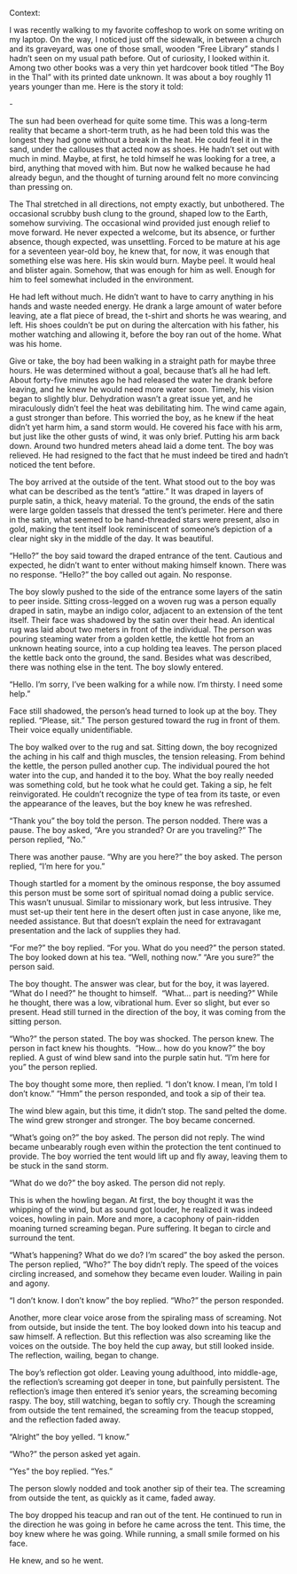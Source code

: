 Context:

I was recently walking to my favorite coffeshop to work on some writing on my laptop. On the way, I noticed just off the sidewalk, in between a church and its graveyard, was one of those small, wooden “Free Library” stands I hadn’t seen on my usual path before. Out of curiosity, I looked within it. Among two other books was a very thin yet hardcover book titled “The Boy in the Thal” with its printed date unknown. It was about a boy roughly 11 years younger than me. Here is the story it told:

\-

The sun had been overhead for quite some time. This was a long-term reality that became a short-term truth, as he had been told this was the longest they had gone without a break in the heat. He could feel it in the sand, under the callouses that acted now as shoes. He hadn’t set out with much in mind. Maybe, at first, he told himself he was looking for a tree, a bird, anything that moved with him. But now he walked because he had already begun, and the thought of turning around felt no more convincing than pressing on.

The Thal stretched in all directions, not empty exactly, but unbothered. The occasional scrubby bush clung to the ground, shaped low to the Earth, somehow surviving. The occasional wind provided just enough relief to move forward. He never expected a welcome, but its absence, or further absence, though expected, was unsettling. Forced to be mature at his age for a seventeen year-old boy, he knew that, for now, it was enough that something else was here. His skin would burn. Maybe peel. It would heal and blister again. Somehow, that was enough for him as well. Enough for him to feel somewhat included in the environment.

He had left without much. He didn’t want to have to carry anything in his hands and waste needed energy. He drank a large amount of water before leaving, ate a flat piece of bread, the t-shirt and shorts he was wearing, and left. His shoes couldn’t be put on during the altercation with his father, his mother watching and allowing it, before the boy ran out of the home. What was his home.

Give or take, the boy had been walking in a straight path for maybe three hours. He was determined without a goal, because that’s all he had left. About forty-five minutes ago he had released the water he drank before leaving, and he knew he would need more water soon. Timely, his vision began to slightly blur. Dehydration wasn’t a great issue yet, and he miraculously didn’t feel the heat was debilitating him. The wind came again, a gust stronger than before. This worried the boy, as he knew if the heat didn’t yet harm him, a sand storm would. He covered his face with his arm, but just like the other gusts of wind, it was only brief. Putting his arm back down. Around two hundred meters ahead laid a dome tent. The boy was relieved. He had resigned to the fact that he must indeed be tired and hadn’t noticed the tent before.

The boy arrived at the outside of the tent. What stood out to the boy was what can be described as the tent’s “attire.” It was draped in layers of purple satin, a thick, heavy material. To the ground, the ends of the satin were large golden tassels that dressed the tent’s perimeter. Here and there in the satin, what seemed to be hand-threaded stars were present, also in gold, making the tent itself look reminiscent of someone’s depiction of a clear night sky in the middle of the day. It was beautiful.

“Hello?” the boy said toward the draped entrance of the tent. Cautious and expected, he didn’t want to enter without making himself known. There was no response. “Hello?” the boy called out again. No response. 

The boy slowly pushed to the side of the entrance some layers of the satin to peer inside. Sitting cross-legged on a woven rug was a person equally draped in satin, maybe an indigo color, adjacent to an extension of the tent itself. Their face was shadowed by the satin over their head. An identical rug was laid about two meters in front of the individual. The person was pouring steaming water from a golden kettle, the kettle hot from an unknown heating source, into a cup holding tea leaves. The person placed the kettle back onto the ground, the sand. Besides what was described, there was nothing else in the tent. The boy slowly entered.

“Hello. I’m sorry, I’ve been walking for a while now. I’m thirsty. I need some help.”

Face still shadowed, the person’s head turned to look up at the boy. They replied. “Please, sit.” The person gestured toward the rug in front of them. Their voice equally unidentifiable.

The boy walked over to the rug and sat. Sitting down, the boy recognized the aching in his calf and thigh muscles, the tension releasing. From behind the kettle, the person pulled another cup. The individual poured the hot water into the cup, and handed it to the boy. What the boy really needed was something cold, but he took what he could get. Taking a sip, he felt reinvigorated. He couldn’t recognize the type of tea from its taste, or even the appearance of the leaves, but the boy knew he was refreshed.

“Thank you” the boy told the person. The person nodded. There was a pause. The boy asked, “Are you stranded? Or are you traveling?” The person replied, “No.”

There was another pause. “Why are you here?” the boy asked. The person replied, “I’m here for you.”

Though startled for a moment by the ominous response, the boy assumed this person must be some sort of spiritual nomad doing a public service. This wasn’t unusual. Similar to missionary work, but less intrusive. They must set-up their tent here in the desert often just in case anyone, like me, needed assistance. But that doesn’t explain the need for extravagant presentation and the lack of supplies they had.

“For me?” the boy replied. “For you. What do you need?” the person stated. The boy looked down at his tea. “Well, nothing now.” “Are you sure?” the person said.

The boy thought. The answer was clear, but for the boy, it was layered. “What do I need?” he thought to himself.  “What… part is needing?” While he thought, there was a low, vibrational hum. Ever so slight, but ever so present. Head still turned in the direction of the boy, it was coming from the sitting person.

“Who?” the person stated. The boy was shocked. The person knew. The person in fact knew his thoughts.  “How… how do you know?” the boy replied. A gust of wind blew sand into the purple satin hut. “I’m here for you” the person replied.

The boy thought some more, then replied. “I don’t know. I mean, I’m told I don’t know.” “Hmm” the person responded, and took a sip of their tea.

The wind blew again, but this time, it didn’t stop. The sand pelted the dome. The wind grew stronger and stronger. The boy became concerned.

“What’s going on?” the boy asked. The person did not reply. The wind became unbearably rough even within the protection the tent continued to provide. The boy worried the tent would lift up and fly away, leaving them to be stuck in the sand storm.

“What do we do?” the boy asked. The person did not reply.

This is when the howling began. At first, the boy thought it was the whipping of the wind, but as sound got louder, he realized it was indeed voices, howling in pain. More and more, a cacophony of pain-ridden moaning turned screaming began. Pure suffering. It began to circle and surround the tent.

“What’s happening? What do we do? I’m scared” the boy asked the person. The person replied, “Who?” The boy didn’t reply. The speed of the voices circling increased, and somehow they became even louder. Wailing in pain and agony. 

“I don’t know. I don’t know” the boy replied. “Who?” the person responded.

Another, more clear voice arose from the spiraling mass of screaming. Not from outside, but inside the tent. The boy looked down into his teacup and saw himself. A reflection. But this reflection was also screaming like the voices on the outside. The boy held the cup away, but still looked inside. The reflection, wailing, began to change. 

The boy’s reflection got older. Leaving young adulthood, into middle-age, the reflection’s screaming got deeper in tone, but painfully persistent. The reflection’s image then entered it’s senior years, the screaming becoming raspy. The boy, still watching, began to softly cry. Though the screaming from outside the tent remained, the screaming from the teacup stopped, and the reflection faded away.

“Alright” the boy yelled. “I know.”

“Who?” the person asked yet again.

“Yes” the boy replied. “Yes.”

The person slowly nodded and took another sip of their tea. The screaming from outside the tent, as quickly as it came, faded away.

The boy dropped his teacup and ran out of the tent. He continued to run in the direction he was going in before he came across the tent. This time, the boy knew where he was going. While running, a small smile formed on his face. 

He knew, and so he went.